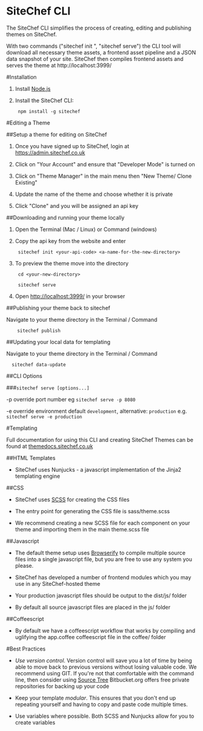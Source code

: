 SiteChef CLI
============

The SiteChef CLI simplifies the process of creating, editing and publishing
themes on SiteChef.

With two commands ("sitechef init <api-code>", "sitechef serve") the CLI tool
will download all necessary theme assets, a frontend asset pipeline and a JSON
data snapshot of your site. SiteChef then compiles frontend assets and serves
the theme at http://localhost:3999/


#Installation

1. Install [Node.js](http://nodejs.org/download/)

2. Install the SiteChef CLI:

        npm install -g sitechef


#Editing a Theme


##Setup a theme for editing on SiteChef

1. Once you have signed up to SiteChef, login at https://admin.sitechef.co.uk

2. Click on "Your Account" and ensure that "Developer Mode" is turned on

3. Click on "Theme Manager" in the main menu then "New Theme/ Clone Existing"

4. Update the name of the theme and choose whether it is private

5. Click "Clone" and you will be assigned an api key


##Downloading and running your theme locally

1. Open the Terminal (Mac / Linux) or Command (windows)

2. Copy the api key from the website and enter

        sitechef init <your-api-code> <a-name-for-the-new-directory>

3. To preview the theme move into the directory

        cd <your-new-directory>

        sitechef serve


4. Open [http://localhost:3999/](http://localhost:3999/) in your browser


##Publishing your theme back to sitechef


Navigate to your theme directory in the Terminal / Command

        sitechef publish


##Updating your local data for templating

Navigate to your theme directory in the Terminal / Command

      sitechef data-update


##CLI Options

###`sitechef serve [options...]`

-p <int> override port number eg `sitechef serve -p 8080`

-e <string> override environment default `development`, alternative: `production` e.g. `sitechef serve -e production`

#Templating

Full documentation for using this CLI and creating SiteChef Themes
can be found at [themedocs.sitechef.co.uk](http://themedocs.sitechef.co.uk)


##HTML Templates

- SiteChef uses Nunjucks - a javascript implementation of the Jinja2 templating engine

##CSS

- SiteChef uses [SCSS](http://sass-lang.com) for creating the CSS files

- The entry point for generating the CSS file is sass/theme.scss

- We recommend creating a new SCSS file for each component on your theme
  and importing them in the main theme.scss file

##Javascript

- The default theme setup uses [Browserify](http://browserify.org/) to compile
  multiple source files into a single javascript file, but you are free to use
  any system you please.

- SiteChef has developed a number of frontend modules which you may use in any
  SiteChef-hosted theme

- Your production javascript files should be output to the dist/js/ folder

- By default all source javascript files are placed in the js/ folder

##Coffeescript

- By default we have a coffeescript workflow that works by compiling and uglifying
  the app.coffee coffeescript file in the coffee/ folder


#Best Practices

- *Use version control*. Version control will save you a lot of time
  by being able to move back to previous versions without losing
  valuable code. We recommend using GIT. If you're not that comfortable
  with the command line, then consider using [Source Tree](https://www.atlassian.com/software/sourcetree/overview)
  Bitbucket.org offers free private repositories for backing up your code

- Keep your template *modular*. This ensures that you don't end up repeating yourself
  and having to copy and paste code multiple times.

- Use variables where possible. Both SCSS and Nunjucks allow for you to create variables






